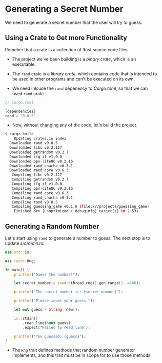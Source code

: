 # Generating a Secret Number

We need to generate a secret number that the user will try to guess. 

## Using a Crate to Get more Functionality

Remeber that a crate is a collection of Rust source code files.

- The project we've been building is a *binary crate*, which is an executable.
- The `rand` crate is a *library crate*, which contains code that is intended to be used in other programs and can't be executed on its own.

- We need inlcude the `rand` depenency to *Cargo.toml*, so that we can used `rand` crate.

```rs
// Cargo.toml

[dependencies]
rand = "0.8.5"
```

- Now, without changing any of the code, let's bulid the project.

```bash
$ cargo build
    Updating crates.io index
  Downloaded rand v0.8.5
  Downloaded libc v0.2.127
  Downloaded getrandom v0.2.7
  Downloaded cfg-if v1.0.0
  Downloaded ppv-lite86 v0.2.16
  Downloaded rand_chacha v0.3.1
  Downloaded rand_core v0.6.3
   Compiling libc v0.2.127
   Compiling getrandom v0.2.7
   Compiling cfg-if v1.0.0
   Compiling ppv-lite86 v0.2.16
   Compiling rand_core v0.6.3
   Compiling rand_chacha v0.3.1
   Compiling rand v0.8.5
   Compiling guessing_game v0.1.0 (file:///projects/guessing_game)
    Finished dev [unoptimized + debuginfo] target(s) in 2.53s

```

## Generating a Random Number

Let's start using `rand` to generate a number to guess. The next stop is to update *src/main.rs*:

```rs
use std::io;

use rand::Rng;

fn main() {
    println!("Guess the number!");

    let secret_number = rand::thread_rng().gen_range(1..=100);

    println!("The secret number is: {secret_number}");

    println!("Please input your guess.");

    let mut guess = String::new();

    io::stdin()
        .read_line(&mut guess)
        .expect("Failed to read line");

    println!("You guessed: {guess}");
}
```

- The `Rng` trait defines methods that random number generator implements, and this trait must be in scope for to use those methods.
